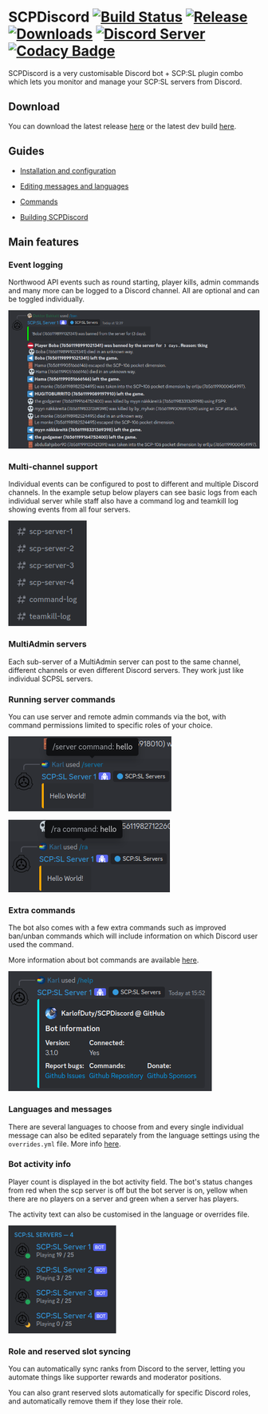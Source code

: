 # SCPDiscord [![Build Status](https://jenkins.karlofduty.com/job/NWAPI/job/SCPDiscord/job/master/badge/icon)](https://jenkins.karlofduty.com/blue/organizations/jenkins/NWAPI%2FSCPDiscord/activity) [![Release](https://img.shields.io/github/release/KarlofDuty/SCPDiscord.svg)](https://github.com/KarlOfDuty/SCPDiscord/releases) [![Downloads](https://img.shields.io/github/downloads/KarlOfDuty/SCPDiscord/total.svg)](https://github.com/KarlOfDuty/SCPDiscord/releases) [![Discord Server](https://img.shields.io/discord/430468637183442945.svg?label=discord)](https://discord.gg/C5qMvkj) [![Codacy Badge](https://app.codacy.com/project/badge/Grade/8144e5bff03c4912b08fd189b4b7f668)](https://www.codacy.com/manual/xkaess22/SCPDiscord?utm_source=github.com&amp;utm_medium=referral&amp;utm_content=KarlOfDuty/SCPDiscord&amp;utm_campaign=Badge_Grade)
SCPDiscord is a very customisable Discord bot + SCP:SL plugin combo which lets you monitor and manage your SCP:SL servers from Discord.

## Download
You can download the latest release [here](https://github.com/KarlOfDuty/SCPDiscord/releases) or the latest dev build [here](https://jenkins.karlofduty.com/blue/organizations/jenkins/NWAPI%2FSCPDiscord/activity).

## Guides
- [Installation and configuration](docs/Installation.md)

- [Editing messages and languages](docs/Languages.md)

- [Commands](docs/Commands.md)

- [Building SCPDiscord](docs/Building.md)

## Main features

### Event logging
Northwood API events such as round starting, player kills, admin commands and many more can be logged to a Discord channel. All are optional and can be toggled individually.

![eventExample.png](docs%2Fimg%2FeventExamples.png)

### Multi-channel support
Individual events can be configured to post to different and multiple Discord channels. In the example setup below players can see basic logs from each individual server while staff also have a command log and teamkill log showing events from all four servers.

![channelList.png](docs/img/channelList.png)

### MultiAdmin servers
Each sub-server of a MultiAdmin server can post to the same channel, different channels or even different Discord servers. They work just like individual SCPSL servers.

### Running server commands
You can use server and remote admin commands via the bot, with command permissions limited to specific roles of your choice.

![serverCommandExample.png](docs%2Fimg%2FserverCommandExample.png)

![raCommandExample.png](docs%2Fimg%2FraCommandExample.png)

### Extra commands
The bot also comes with a few extra commands such as improved ban/unban commands which will include information on which Discord user used the command.

More information about bot commands are available [here](docs/Commands.md).

![helpcommand.png](docs%2Fimg%2Fhelpcommand.png)

### Languages and messages
There are several languages to choose from and every single individual message can also be edited separately from the language settings using the `overrides.yml` file. More info [here](docs/Languages.md).

### Bot activity info
Player count is displayed in the bot activity field. The bot's status changes from red when the scp server is off but the bot server is on, yellow when there are no players on a server and green when a server has players.

The activity text can also be customised in the language or overrides file.

![botActivity.png](docs%2Fimg%2FbotActivity.png)

### Role and reserved slot syncing
You can automatically sync ranks from Discord to the server, letting you automate things like supporter rewards and moderator positions.

You can also grant reserved slots automatically for specific Discord roles, and automatically remove them if they lose their role.